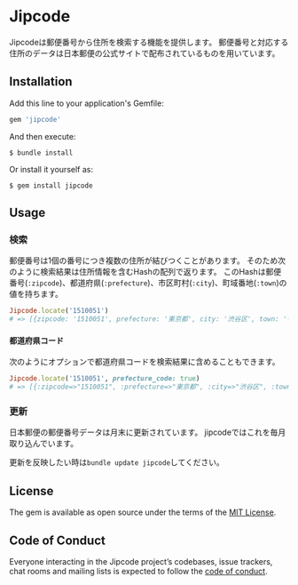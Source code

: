 # Jipcode

Jipcodeは郵便番号から住所を検索する機能を提供します。
郵便番号と対応する住所のデータは日本郵便の公式サイトで配布されているものを用いています。

## Installation

Add this line to your application's Gemfile:

```ruby
gem 'jipcode'
```

And then execute:

```shell
$ bundle install
```

Or install it yourself as:

```shell
$ gem install jipcode
```

## Usage

### 検索
郵便番号は1個の番号につき複数の住所が結びつくことがあります。
そのため次のように検索結果は住所情報を含むHashの配列で返ります。
このHashは郵便番号(`:zipcode`)、都道府県(`:prefecture`)、市区町村(`:city`)、町域番地(`:town`)の値を持ちます。

```ruby
Jipcode.locate('1510051')
# => [{zipcode: '1510051', prefecture: '東京都', city: '渋谷区', town: '千駄ヶ谷'}]
```

#### 都道府県コード
次のようにオプションで都道府県コードを検索結果に含めることもできます。

```ruby
Jipcode.locate('1510051', prefecture_code: true)
# => [{:zipcode=>"1510051", :prefecture=>"東京都", :city=>"渋谷区", :town=>"千駄ヶ谷", :prefecture_code=>13}]
```

### 更新
日本郵便の郵便番号データは月末に更新されています。
jipcodeではこれを毎月取り込んでいます。

更新を反映したい時は`bundle update jipcode`してください。

## License

The gem is available as open source under the terms of the [MIT License](https://opensource.org/licenses/MIT).

## Code of Conduct

Everyone interacting in the Jipcode project’s codebases, issue trackers, chat rooms and mailing lists is expected to follow the [code of conduct](https://github.com/rinkei/jipcode/blob/master/CODE_OF_CONDUCT.md).
